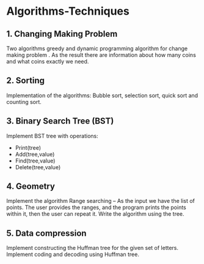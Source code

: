 # Algorithms-Techniques

## 1. Changing Making Problem
Two algorithms greedy and dynamic programming algorithm for change making problem . 
As the result there are information  about how many coins and what coins exactly we need. 

## 2. Sorting
Implementation of the algorithms: Bubble sort, selection sort, quick sort and counting sort.

## 3. Binary Search Tree (BST)
Implement BST tree with operations: 
- Print(tree) 
- Add(tree,value) 
- Find(tree,value) 
- Delete(tree,value)

## 4. Geometry
Implement the algorithm Range searching – As the input we have the list of points. The user provides the ranges, and the program prints the points within it, then the user can repeat it. Write the algorithm using the tree. 

## 5. Data compression 
Implement constructing the Huffman tree for the given set of letters. Implement coding and decoding using Huffman tree. 
